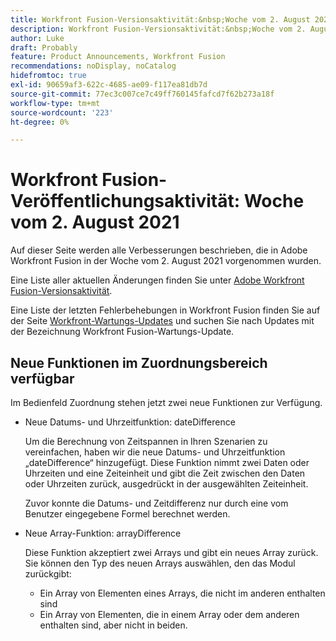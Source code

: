 ```yaml
---
title: Workfront Fusion-Versionsaktivität:&nbsp;Woche vom 2. August 2021
description: Workfront Fusion-Versionsaktivität:&nbsp;Woche vom 2. August 2021
author: Luke
draft: Probably
feature: Product Announcements, Workfront Fusion
recommendations: noDisplay, noCatalog
hidefromtoc: true
exl-id: 90659af3-622c-4685-ae09-f117ea81db7d
source-git-commit: 77ec3c007ce7c49ff760145fafcd7f62b273a18f
workflow-type: tm+mt
source-wordcount: '223'
ht-degree: 0%

---
```


# Workfront Fusion-Veröffentlichungsaktivität: Woche vom 2. August 2021

Auf dieser Seite werden alle Verbesserungen beschrieben, die in Adobe Workfront Fusion in der Woche vom 2. August 2021 vorgenommen wurden.

Eine Liste aller aktuellen Änderungen finden Sie unter [Adobe Workfront Fusion-Versionsaktivität](/help/workfront-fusion/fusion-product-releases/fusion-release-activity.md).

Eine Liste der letzten Fehlerbehebungen in Workfront Fusion finden Sie auf der Seite [Workfront-Wartungs-Updates](https://experienceleague.adobe.com/docs/workfront-known-issues/releases/current-updates.html?lang=de) und suchen Sie nach Updates mit der Bezeichnung Workfront Fusion-Wartungs-Update.


## Neue Funktionen im Zuordnungsbereich verfügbar

Im Bedienfeld Zuordnung stehen jetzt zwei neue Funktionen zur Verfügung.

* Neue Datums- und Uhrzeitfunktion: dateDifference

  Um die Berechnung von Zeitspannen in Ihren Szenarien zu vereinfachen, haben wir die neue Datums- und Uhrzeitfunktion „dateDifference“ hinzugefügt. Diese Funktion nimmt zwei Daten oder Uhrzeiten und eine Zeiteinheit und gibt die Zeit zwischen den Daten oder Uhrzeiten zurück, ausgedrückt in der ausgewählten Zeiteinheit.

  Zuvor konnte die Datums- und Zeitdifferenz nur durch eine vom Benutzer eingegebene Formel berechnet werden.

* Neue Array-Funktion: arrayDifference

  Diese Funktion akzeptiert zwei Arrays und gibt ein neues Array zurück. Sie können den Typ des neuen Arrays auswählen, den das Modul zurückgibt:

   * Ein Array von Elementen eines Arrays, die nicht im anderen enthalten sind
   * Ein Array von Elementen, die in einem Array oder dem anderen enthalten sind, aber nicht in beiden.
